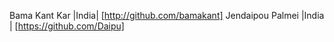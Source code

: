 Bama Kant Kar |India| [http://github.com/bamakant]
Jendaipou Palmei |India | [https://github.com/Daipu]
